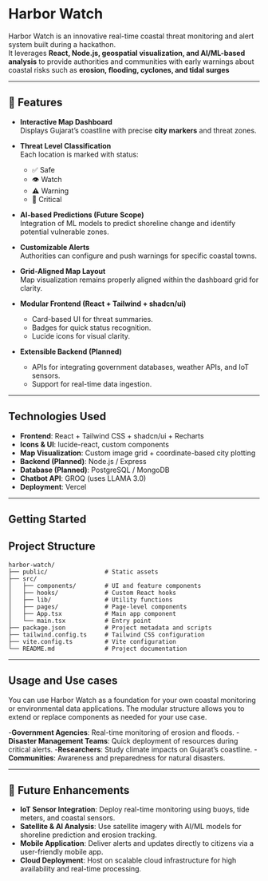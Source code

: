 

# Harbor Watch

Harbor Watch is an innovative real-time coastal threat monitoring and alert system built during a hackathon.  
It leverages **React, Node.js, geospatial visualization, and AI/ML-based analysis** to provide authorities and communities with early warnings about coastal risks such as **erosion, flooding, cyclones, and tidal surges**

---

## 🚀 Features

- **Interactive Map Dashboard**  
  Displays Gujarat’s coastline with precise **city markers** and threat zones.

- **Threat Level Classification**  
  Each location is marked with status:  
  - ✅ Safe  
  - 👁 Watch  
  - ⚠ Warning  
  - 🔴 Critical  

- **AI-based Predictions (Future Scope)**  
  Integration of ML models to predict shoreline change and identify potential vulnerable zones.

- **Customizable Alerts**  
  Authorities can configure and push warnings for specific coastal towns.

- **Grid-Aligned Map Layout**  
  Map visualization remains properly aligned within the dashboard grid for clarity.

- **Modular Frontend (React + Tailwind + shadcn/ui)**  
  - Card-based UI for threat summaries.  
  - Badges for quick status recognition.  
  - Lucide icons for visual clarity.  

- **Extensible Backend (Planned)**  
  - APIs for integrating government databases, weather APIs, and IoT sensors.  
  - Support for real-time data ingestion.

---

## Technologies Used

- **Frontend**: React + Tailwind CSS + shadcn/ui + Recharts  
- **Icons & UI**: lucide-react, custom components  
- **Map Visualization**: Custom image grid + coordinate-based city plotting  
- **Backend (Planned)**: Node.js / Express  
- **Database (Planned)**: PostgreSQL / MongoDB  
- **Chatbot API**: GROQ (uses LLAMA 3.0)  
- **Deployment**: Vercel 

---

## Getting Started


## Project Structure

```
harbor-watch/
├── public/                # Static assets
├── src/
│   ├── components/        # UI and feature components
│   ├── hooks/             # Custom React hooks
│   ├── lib/               # Utility functions
│   ├── pages/             # Page-level components
│   ├── App.tsx            # Main app component
│   └── main.tsx           # Entry point
├── package.json           # Project metadata and scripts
├── tailwind.config.ts     # Tailwind CSS configuration
├── vite.config.ts         # Vite configuration
└── README.md              # Project documentation
```

---

## Usage and Use cases

You can use Harbor Watch as a foundation for your own coastal monitoring or environmental data applications. The modular structure allows you to extend or replace components as needed for your use case.

-**Government Agencies**: Real-time monitoring of erosion and floods.
-**Disaster Management Teams**: Quick deployment of resources during critical alerts.
-**Researchers**: Study climate impacts on Gujarat’s coastline.
-**Communities**: Awareness and preparedness for natural disasters.

---


## 🔮 Future Enhancements

- **IoT Sensor Integration**: Deploy real-time monitoring using buoys, tide meters, and coastal sensors.  
- **Satellite & AI Analysis**: Use satellite imagery with AI/ML models for shoreline prediction and erosion tracking.  
- **Mobile Application**: Deliver alerts and updates directly to citizens via a user-friendly mobile app.  
- **Cloud Deployment**: Host on scalable cloud infrastructure for high availability and real-time processing.  


